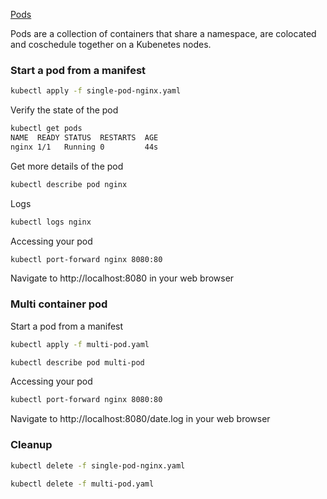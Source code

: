 [Pods](https://kubernetes.io/docs/concepts/workloads/pods/pod/)

Pods are a collection of containers that share a namespace, are colocated and coschedule together on a Kubenetes nodes.

### Start a pod from a manifest

```bash
kubectl apply -f single-pod-nginx.yaml
```

Verify the state of the pod
```bash
kubectl get pods
NAME  READY STATUS  RESTARTS  AGE
nginx 1/1   Running 0         44s
```
Get more details of the pod
```bash
kubectl describe pod nginx
```

Logs
```bash
kubectl logs nginx
```
Accessing your pod
```bash
kubectl port-forward nginx 8080:80
```

Navigate to http://localhost:8080 in your web browser

### Multi container pod

Start a pod from a manifest
```bash
kubectl apply -f multi-pod.yaml
```
```bash
kubectl describe pod multi-pod
```
Accessing your pod
```bash
kubectl port-forward nginx 8080:80
```
Navigate to http://localhost:8080/date.log in your web browser

### Cleanup

```bash
kubectl delete -f single-pod-nginx.yaml

kubectl delete -f multi-pod.yaml
```
